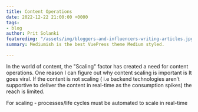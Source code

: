 ```yaml
---
title: Content Operations
date: 2022-12-22 21:00:00 +0000
tags:
- blog
author: Prit Solanki
featuredimg: "/assets/img/bloggers-and-influencers-writing-articles.jpg"
summary: Mediumish is the best VuePress theme Medium styled.

---
```

In the world of content, the "Scaling" factor has created a need for content operations. One reason I can figure out why content scaling is important is It goes viral. If the content is not scaling ( i.e backend technologies aren’t supportive to deliver the content in real-time as the consumption spikes) the reach is limited.  
  
For scaling - processes/life cycles must be automated to scale in real-time